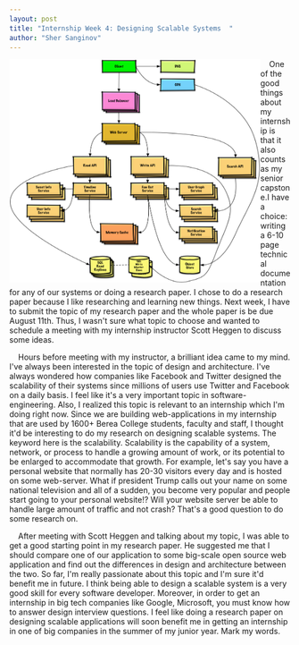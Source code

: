 ```yaml
---
layout: post
title: "Internship Week 4: Designing Scalable Systems  "
author: "Sher Sanginov"
---
```



<img class="img-responsive" src="/assets/img/intern8.png" alt="Drawing" style="width: 450px; height: 400px; display: block; float:left; ">

&nbsp;&nbsp;&nbsp;&nbsp;One of the good things about my internship is that it also counts as my senior capstone.I have a choice: writing a 6-10 page technical documentation for any of our systems or doing a research paper. I chose to do a research paper because I like researching and learning new things. Next week, I have to submit the topic of my research paper and the whole paper is be due August 11th. Thus, I wasn't sure what topic to choose and wanted to schedule a meeting with my internship instructor Scott Heggen to discuss some ideas.

&nbsp;&nbsp;&nbsp;&nbsp;Hours before meeting with my instructor, a brilliant idea came to my mind. I've always been interested in the topic of design and architecture. I've always wondered how companies like Facebook and Twitter designed the scalability of their systems since millions of users use Twitter and Facebook on a daily basis. I feel like it's a very important topic in software-engineering. Also, I realized this topic is relevant to an internship which I'm doing right now. Since we are building web-applications in my internship that are used by 1600+ Berea College students, faculty and staff, I thought it'd be interesting to do my research on designing scalable systems.  The keyword here is the scalability. Scalability is the capability of a system, network, or process to handle a growing amount of work, or its potential to be enlarged to accommodate that growth. For example, let's say you have a personal website that normally has 20-30 visitors every day and is hosted on some web-server. What if president Trump calls out your name on some national television and all of a sudden, you become very popular and people start going to your personal website!? Will your website server be able to handle large amount of traffic and not crash? That's a good question to do some research on.

&nbsp;&nbsp;&nbsp;&nbsp;After meeting with Scott Heggen and talking about my topic, I was able to get a good starting point in my research paper. He suggested me that I should compare one of our application to some big-scale open source web application and find out the differences in design and architecture between the two. So far, I'm really passionate about this topic and I'm sure it'd benefit me in future. I think being able to design a scalable system is a very good skill for every software developer. Moreover, in order to get an internship in big tech companies like Google, Microsoft, you must know how to answer design interview questions. I feel like doing a research paper on designing scalable applications will soon benefit me in getting an internship in one of big companies in the summer of my junior year. Mark my words.




&nbsp;&nbsp;&nbsp;&nbsp;
